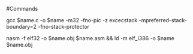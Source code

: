 #Commands

gcc $name.c -o $name -m32 -fno-pic -z excecstack -mpreferred-stack-boundary=2 -fno-stack-protector

nasm -f elf32 -o $name.obj $name.asm && ld -m elf_i386 -o $name $name.obj